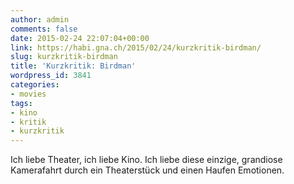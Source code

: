 ```yaml
---
author: admin
comments: false
date: 2015-02-24 22:07:04+00:00
link: https://habi.gna.ch/2015/02/24/kurzkritik-birdman/
slug: kurzkritik-birdman
title: 'Kurzkritik: Birdman'
wordpress_id: 3841
categories:
- movies
tags:
- kino
- kritik
- kurzkritik
---
```


Ich liebe Theater, ich liebe Kino.
Ich liebe diese einzige, grandiose Kamerafahrt durch ein Theaterstück und einen Haufen Emotionen.
